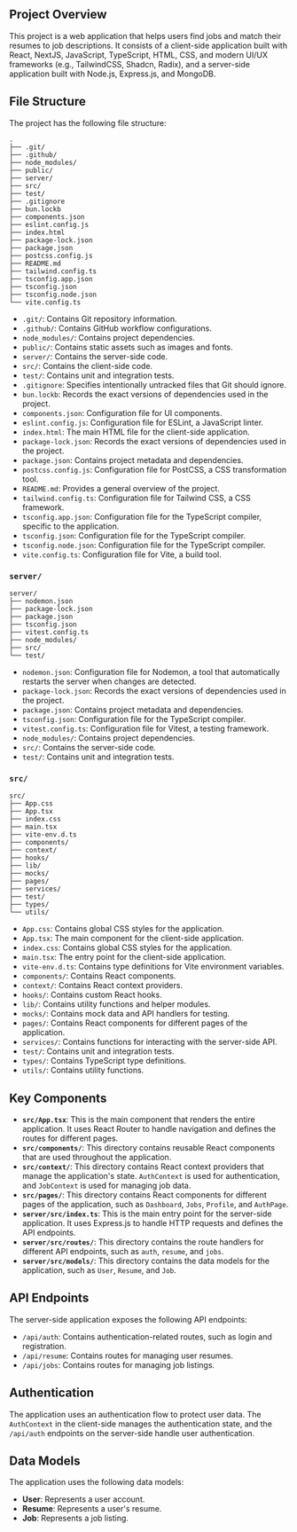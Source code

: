 ## Project Overview

This project is a web application that helps users find jobs and match their resumes to job descriptions. It consists of a client-side application built with React, NextJS, JavaScript, TypeScript, HTML, CSS, and modern UI/UX frameworks (e.g., TailwindCSS, Shadcn, Radix), and a server-side application built with Node.js, Express.js, and MongoDB.

## File Structure

The project has the following file structure:

```
.
├── .git/
├── .github/
├── node_modules/
├── public/
├── server/
├── src/
├── test/
├── .gitignore
├── bun.lockb
├── components.json
├── eslint.config.js
├── index.html
├── package-lock.json
├── package.json
├── postcss.config.js
├── README.md
├── tailwind.config.ts
├── tsconfig.app.json
├── tsconfig.json
├── tsconfig.node.json
└── vite.config.ts
```

*   `.git/`: Contains Git repository information.
*   `.github/`: Contains GitHub workflow configurations.
*   `node_modules/`: Contains project dependencies.
*   `public/`: Contains static assets such as images and fonts.
*   `server/`: Contains the server-side code.
*   `src/`: Contains the client-side code.
*   `test/`: Contains unit and integration tests.
*   `.gitignore`: Specifies intentionally untracked files that Git should ignore.
*   `bun.lockb`: Records the exact versions of dependencies used in the project.
*   `components.json`: Configuration file for UI components.
*   `eslint.config.js`: Configuration file for ESLint, a JavaScript linter.
*   `index.html`: The main HTML file for the client-side application.
*   `package-lock.json`: Records the exact versions of dependencies used in the project.
*   `package.json`: Contains project metadata and dependencies.
*   `postcss.config.js`: Configuration file for PostCSS, a CSS transformation tool.
*   `README.md`: Provides a general overview of the project.
*   `tailwind.config.ts`: Configuration file for Tailwind CSS, a CSS framework.
*   `tsconfig.app.json`: Configuration file for the TypeScript compiler, specific to the application.
*   `tsconfig.json`: Configuration file for the TypeScript compiler.
*   `tsconfig.node.json`: Configuration file for the TypeScript compiler.
*   `vite.config.ts`: Configuration file for Vite, a build tool.

### `server/`

```
server/
├── nodemon.json
├── package-lock.json
├── package.json
├── tsconfig.json
├── vitest.config.ts
├── node_modules/
├── src/
└── test/
```

*   `nodemon.json`: Configuration file for Nodemon, a tool that automatically restarts the server when changes are detected.
*   `package-lock.json`: Records the exact versions of dependencies used in the project.
*   `package.json`: Contains project metadata and dependencies.
*   `tsconfig.json`: Configuration file for the TypeScript compiler.
*   `vitest.config.ts`: Configuration file for Vitest, a testing framework.
*   `node_modules/`: Contains project dependencies.
*   `src/`: Contains the server-side code.
*   `test/`: Contains unit and integration tests.

### `src/`

```
src/
├── App.css
├── App.tsx
├── index.css
├── main.tsx
├── vite-env.d.ts
├── components/
├── context/
├── hooks/
├── lib/
├── mocks/
├── pages/
├── services/
├── test/
├── types/
└── utils/
```

*   `App.css`: Contains global CSS styles for the application.
*   `App.tsx`: The main component for the client-side application.
*   `index.css`: Contains global CSS styles for the application.
*   `main.tsx`: The entry point for the client-side application.
*   `vite-env.d.ts`: Contains type definitions for Vite environment variables.
*   `components/`: Contains React components.
*   `context/`: Contains React context providers.
*   `hooks/`: Contains custom React hooks.
*   `lib/`: Contains utility functions and helper modules.
*   `mocks/`: Contains mock data and API handlers for testing.
*   `pages/`: Contains React components for different pages of the application.
*   `services/`: Contains functions for interacting with the server-side API.
*   `test/`: Contains unit and integration tests.
*   `types/`: Contains TypeScript type definitions.
*   `utils/`: Contains utility functions.

## Key Components

*   **`src/App.tsx`**: This is the main component that renders the entire application. It uses React Router to handle navigation and defines the routes for different pages.
*   **`src/components/`**: This directory contains reusable React components that are used throughout the application.
*   **`src/context/`**: This directory contains React context providers that manage the application's state. `AuthContext` is used for authentication, and `JobContext` is used for managing job data.
*   **`src/pages/`**: This directory contains React components for different pages of the application, such as `Dashboard`, `Jobs`, `Profile`, and `AuthPage`.
*   **`server/src/index.ts`**: This is the main entry point for the server-side application. It uses Express.js to handle HTTP requests and defines the API endpoints.
*   **`server/src/routes/`**: This directory contains the route handlers for different API endpoints, such as `auth`, `resume`, and `jobs`.
*   **`server/src/models/`**: This directory contains the data models for the application, such as `User`, `Resume`, and `Job`.

## API Endpoints

The server-side application exposes the following API endpoints:

*   `/api/auth`: Contains authentication-related routes, such as login and registration.
*   `/api/resume`: Contains routes for managing user resumes.
*   `/api/jobs`: Contains routes for managing job listings.

## Authentication

The application uses an authentication flow to protect user data. The `AuthContext` in the client-side manages the authentication state, and the `/api/auth` endpoints on the server-side handle user authentication.

## Data Models

The application uses the following data models:

*   **User**: Represents a user account.
*   **Resume**: Represents a user's resume.
*   **Job**: Represents a job listing.

